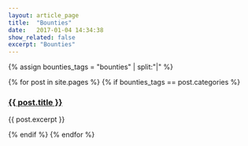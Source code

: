 ```yaml
---
layout: article_page
title:  "Bounties"
date:   2017-01-04 14:34:38
show_related: false
excerpt: "Bounties"
---
```


{% assign bounties_tags = "bounties" | split:"|" %}
<div class="overview-container">
  {% for post in site.pages %}
    {% if bounties_tags == post.categories %}
    <div class="col-md-6 overview-brief">
		<h3><a href="{{ post.url | relative_url }}">{{ post.title }}</a></h3>
		<p class="lg">{{ post.excerpt }}</p>
	</div>
  {% endif %}
  {% endfor %}
</div>
